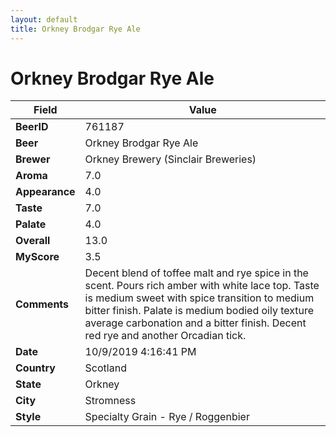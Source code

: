```yaml
---
layout: default
title: Orkney Brodgar Rye Ale 
---
```


# Orkney Brodgar Rye Ale 

| Field         | Value     |
|---------------|-----------|
| **BeerID** | 761187 |
| **Beer** | Orkney Brodgar Rye Ale  |
| **Brewer** | Orkney Brewery (Sinclair Breweries) |
| **Aroma** | 7.0 |
| **Appearance** | 4.0 |
| **Taste** | 7.0 |
| **Palate** | 4.0 |
| **Overall** | 13.0 |
| **MyScore** | 3.5 |
| **Comments** | Decent blend of toffee malt and rye spice in the scent. Pours rich amber with white lace top. Taste is medium sweet with spice transition to medium bitter finish. Palate is medium bodied oily texture average carbonation and a bitter finish. Decent red rye and another Orcadian tick. |
| **Date** | 10/9/2019 4:16:41 PM |
| **Country** | Scotland |
| **State** | Orkney |
| **City** | Stromness |
| **Style** | Specialty Grain - Rye / Roggenbier |
